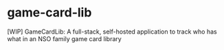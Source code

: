 # game-card-lib
[WIP] GameCardLib: A full-stack, self-hosted application to track who has what in an NSO family game card library 
